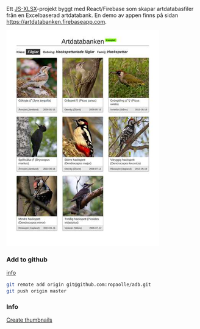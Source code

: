 Ett [JS-XLSX](https://github.com/SheetJS/js-xlsx)-projekt byggt med React/Firebase som skapar artdatabasfiler från en Excelbaserad artdatabank. En demo av appen finns på sidan https://artdatabanken.firebaseapp.com.

![Example](/src/pages/home/ex1.jpg)

### Add to github 
[info](https://help.github.com/articles/adding-an-existing-project-to-github-using-the-command-line/)
``` bash
git remote add origin git@github.com:ropaolle/adb.git
git push origin master
```

### Info
[Create thumbnails](https://github.com/firebase/functions-samples/blob/master/generate-thumbnail/functions/index.js)
